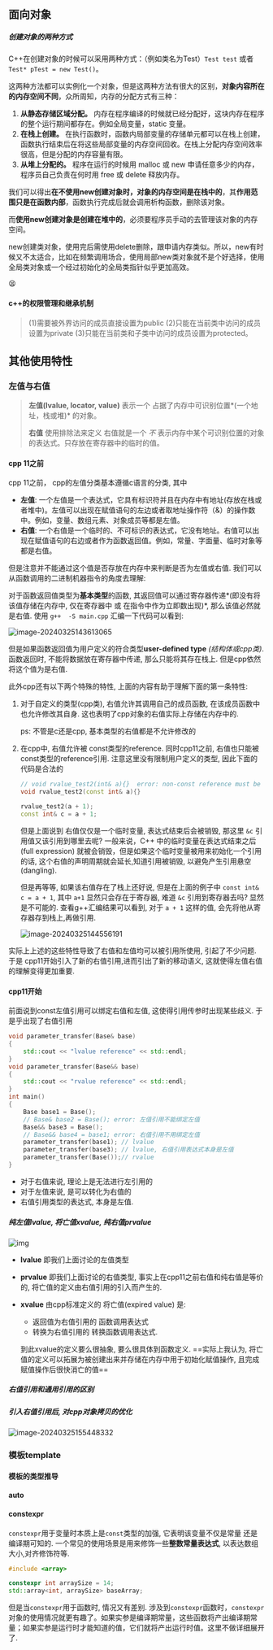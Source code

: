## 面向对象

##### 创建对象的两种方式

C++在创建对象的时候可以采用两种方式：（例如类名为Test）`Test test` 或者 `Test* pTest = new Test()`。

这两种方法都可以实例化一个对象，但是这两种方法有很大的区别，**对象内容所在的内存空间不同**，众所周知，内存的分配方式有三种：

1. **从静态存储区域分配。** 内存在程序编译的时候就已经分配好，这块内存在程序的整个运行期间都存在。例如全局变量，static 变量。
2. **在栈上创建。** 在执行函数时，函数内局部变量的存储单元都可以在栈上创建，函数执行结束后在将这些局部变量的内存空间回收。在栈上分配内存空间效率很高，但是分配的内存容量有限。
3. **从堆上分配的。** 程序在运行的时候用 malloc 或 new 申请任意多少的内存，程序员自己负责在何时用 free 或 delete 释放内存。

我们可以得出**在不使用new创建对象时，对象的内存空间是在栈中的**，其**作用范围只是在函数内部**，函数执行完成后就会调用析构函数，删除该对象。

而**使用new创建对象是创建在堆中的**，必须要程序员手动的去管理该对象的内存空间。

new创建类对象，使用完后需使用delete删除，跟申请内存类似。所以，new有时候又不太适合，比如在频繁调用场合，使用局部new类对象就不是个好选择，使用全局类对象或一个经过初始化的全局类指针似乎更加高效。

:tired_face:

#### c++的权限管理和继承机制

> (1)需要被外界访问的成员直接设置为public
> (2)只能在当前类中访问的成员设置为private
> (3)只能在当前类和子类中访问的成员设置为protected。







## 其他使用特性

### 左值与右值

> **左值(lvalue, locator, value)** 表示一个 占据了内存中可识别位置*(一个地址，栈或堆)* 的对象。
>
> **右值**   使用排除法来定义 右值就是一个 *不* 表示内存中某个可识别位置的对象的表达式。只存放在寄存器中的临时的值。

#### cpp 11之前

cpp 11之前， cpp的左值分类基本遵循c语言的分类,  其中

- **左值**: 一个左值是一个表达式，它具有标识符并且在内存中有地址(存放在栈或者堆中)。左值可以出现在赋值语句的左边或者取地址操作符（&）的操作数中。例如，变量、数组元素、对象成员等都是左值。
- **右值**: 一个右值是一个临时的、不可标识的表达式，它没有地址。右值可以出现在赋值语句的右边或者作为函数返回值。例如，常量、字面量、临时对象等都是右值。

但是注意并不能通过这个值是否存放在内存中来判断是否为左值或右值. 我们可以从函数调用的二进制机器指令的角度去理解:

对于函数返回值类型为**基本类型**的函数, 其返回值可以通过寄存器传递*(即没有将该值存储在内存中, 仅在寄存器中 或 在指令中作为立即数出现)*, 那么该值必然就是右值. 使用 `g++  -S main.cpp`  汇编一下代码可以看到:

 ![image-20240325143613065](./cpp%E7%89%B9%E6%80%A7.assets/image-20240325143613065.png) 

但是如果函数返回值为用户定义的符合类型**user-defined type** *(结构体或cpp类)*.  函数返回时, 不能将数据放在寄存器中传递, 那么只能将其存在栈上. 但是cpp依然将这个值为是右值.

此外cpp还有以下两个特殊的特性, 上面的内容有助于理解下面的第一条特性: 

1. 对于自定义的类型(cpp类),  右值允许其调用自己的成员函数, 在该成员函数中也允许修改其自身. 这也表明了cpp对象的右值实际上存储在内存中的.

   ps: 不管是c还是cpp, 基本类型的右值都是不允许修改的

2. 在cpp中, 右值允许被 const类型的reference. 同时cpp11之前, 右值也只能被const类型的reference引用. 注意这里没有限制用户定义的类型, 因此下面的代码是合法的

   ```cpp
   // void rvalue_test2(int& a){}  error: non-const reference must be lvalue
   void rvalue_test2(const int& a){}
   
   rvalue_test2(a + 1);
   const int& c = a + 1;
   ```

   但是上面说到 右值仅仅是一个临时变量, 表达式结束后会被销毁, 那这里 `&c` 引用值又该引用到哪里去呢?  一般来说，C++ 中的临时变量在表达式结束之后 (full expression) 就被会销毁，但是如果这个临时变量被用来初始化一个引用的话, 这个右值的声明周期就会延长,知道引用被销毁, 以避免产生引用悬空(dangling). 

   但是再等等, 如果该右值存在了栈上还好说, 但是在上面的例子中  `const int& c = a + 1`, 其中  `a+1` 显然只会存在于寄存器, 难道 `&c` 引用到寄存器去吗? 显然是不可能的.  查看g++汇编结果可以看到, 对于 `a + 1` 这样的值, 会先将他从寄存器存到栈上,再做引用.

   ![image-20240325144556191](./cpp%E7%89%B9%E6%80%A7.assets/image-20240325144556191.png) 

实际上上述的这些特性导致了右值和左值均可以被引用所使用, 引起了不少问题. 于是 cpp11开始引入了新的右值引用,进而引出了新的移动语义, 这就使得左值右值的理解变得更加重要.



#### cpp11开始

前面说到const左值引用可以绑定右值和左值,  这使得引用传参时出现某些歧义. 于是乎出现了右值引用

```cpp
void parameter_transfer(Base& base)
{
	std::cout << "lvalue reference" << std::endl;
}
void parameter_transfer(Base&& base)
{
	std::cout << "rvalue reference" << std::endl;
}
int main()
{
	Base base1 = Base();
	// Base& base2 = Base(); error: 左值引用不能绑定左值
	Base&& base3 = Base();
    // Base&& base4 = base1; error: 右值引用不用绑定左值
	parameter_transfer(base1); // lvalue
	parameter_transfer(base3); // lvalue, 右值引用表达式本身是左值
	parameter_transfer(Base());// rvalue
}
```

- 对于右值来说, 理论上是无法进行左引用的
- 对于左值来说, 是可以转化为右值的
- 右值引用类型的表达式, 本身是左值.



##### 纯左值lvalue, 将亡值xvalue, 纯右值prvalue

![img](./cpp%E7%89%B9%E6%80%A7.assets/492369-20151211105645574-1841127867.png) 

- **lvalue**   即我们上面讨论的左值类型

- **prvalue** 即我们上面讨论的右值类型, 事实上在cpp11之前右值和纯右值是等价的, 将亡值的定义由右值引用的引入而产生的.

- **xvalue**   由cpp标准定义的 将亡值(expired value) 是:

  - 返回值为右值引用的 函数调用表达式
  - 转换为右值引用的 转换函数调用表达式.

  到此xvalue的定义要么很抽象, 要么很具体到函数定义.  ==实际上我认为, 将亡值的定义可以拓展为被创建出来并存储在内存中用于初始化赋值操作, 且完成赋值操作后很快消亡的值== 



##### 右值引用和通用引用的区别



##### 引入右值引用后, 对cpp对象拷贝的优化



![image-20240325155448332](./cpp%E7%89%B9%E6%80%A7.assets/image-20240325155448332.png) 

### 模板template



#### 模板的类型推导





#### auto



#### constexpr 

`constexpr`用于变量时本质上是`const`类型的加强, 它表明该变量不仅是常量 还是编译期可知的. 一个常见的使用场景是用来修饰一些**整数常量表达式**, 以表达数组大小,对齐修饰符等.

```cpp
#include <array>

constexpr int arraySize = 14;
std::array<int, arraySize> baseArray;
```



但是当`constexpr`用于函数时, 情况又有差别. 涉及到`constexpr`函数时，`constexpr`对象的使用情况就更有趣了。如果实参是编译期常量，这些函数将产出编译期常量；如果实参是运行时才能知道的值，它们就将产出运行时值。这里不做详细展开了.





